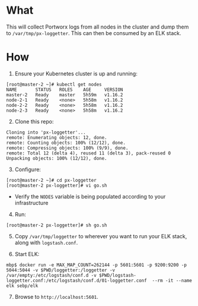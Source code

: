# What

This will collect Portworx logs from all nodes in the cluster and dump them to `/var/tmp/px-loggetter`. This can then be consumed by an ELK stack.

# How

1. Ensure your Kubernetes cluster is up and running:
```
[root@master-2 ~]# kubectl get nodes
NAME       STATUS   ROLES    AGE     VERSION
master-2   Ready    master   5h59m   v1.16.2
node-2-1   Ready    <none>   5h58m   v1.16.2
node-2-2   Ready    <none>   5h58m   v1.16.2
node-2-3   Ready    <none>   5h58m   v1.16.2
```

2. Clone this repo:
```
Cloning into 'px-loggetter'...
remote: Enumerating objects: 12, done.
remote: Counting objects: 100% (12/12), done.
remote: Compressing objects: 100% (9/9), done.
remote: Total 12 (delta 4), reused 11 (delta 3), pack-reused 0
Unpacking objects: 100% (12/12), done.
```

3. Configure:
```
[root@master-2 ~]# cd px-loggetter
[root@master-2 px-loggetter]# vi go.sh
```

 * Verify the `NODES` variable is being populated according to your infrastructure

4. Run:
```
[root@master-2 px-loggetter]# sh go.sh
```

5. Copy `/var/tmp/loggetter` to wherever you want to run your ELK stack, along with `logstash.conf`.

6. Start ELK:
```
mbp$ docker run -e MAX_MAP_COUNT=262144 -p 5601:5601 -p 9200:9200 -p 5044:5044 -v $PWD/loggetter:/loggetter -v /var/empty:/etc/logstash/conf.d -v $PWD/logstash-loggetter.conf:/etc/logstash/conf.d/01-loggetter.conf  --rm -it --name elk sebp/elk
```

7. Browse to `http://localhost:5601`.
